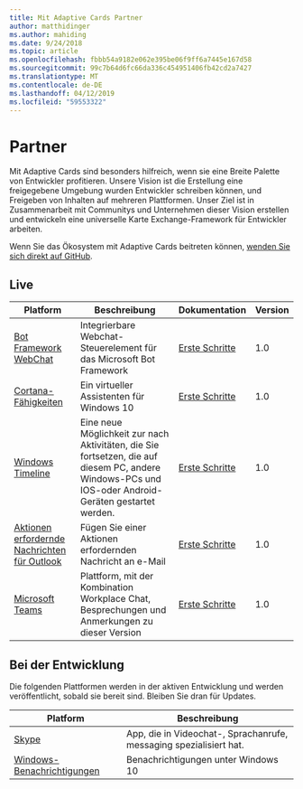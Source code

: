 ```yaml
---
title: Mit Adaptive Cards Partner
author: matthidinger
ms.author: mahiding
ms.date: 9/24/2018
ms.topic: article
ms.openlocfilehash: fbbb54a9182e062e395be06f9ff6a7445e167d58
ms.sourcegitcommit: 99c7b64d6fc66da336c454951406fb42cd2a7427
ms.translationtype: MT
ms.contentlocale: de-DE
ms.lasthandoff: 04/12/2019
ms.locfileid: "59553322"
---
```

# <a name="partners"></a>Partner 

Mit Adaptive Cards sind besonders hilfreich, wenn sie eine Breite Palette von Entwickler profitieren. Unsere Vision ist die Erstellung eine freigegebene Umgebung wurden Entwickler schreiben können, und Freigeben von Inhalten auf mehreren Plattformen. Unser Ziel ist in Zusammenarbeit mit Communitys und Unternehmen dieser Vision erstellen und entwickeln eine universelle Karte Exchange-Framework für Entwickler arbeiten.

Wenn Sie das Ökosystem mit Adaptive Cards beitreten können, [wenden Sie sich direkt auf GitHub](https://github.com/Microsoft/AdaptiveCards).

## <a name="live"></a>Live

Platform | Beschreibung | Dokumentation | Version
---------|-------------|---------------|---------
[Bot Framework WebChat](https://github.com/Microsoft/BotFramework-WebChat)  | Integrierbare Webchat-Steuerelement für das Microsoft Bot Framework | [Erste Schritte](https://docs.microsoft.com/en-us/adaptive-cards/get-started/bots) | 1.0
[Cortana-Fähigkeiten](https://docs.microsoft.com/en-us/cortana/skills/adaptive-cards) | Ein virtueller Assistenten für Windows 10 | [Erste Schritte](https://docs.microsoft.com/en-us/adaptive-cards/get-started/bots) | 1.0
[Windows Timeline](https://blogs.windows.com/windowsexperience/2017/12/19/announcing-windows-10-insider-preview-build-17063-pc/) | Eine neue Möglichkeit zur nach Aktivitäten, die Sie fortsetzen, die auf diesem PC, andere Windows-PCs und IOS-oder Android-Geräten gestartet werden. | [Erste Schritte](https://docs.microsoft.com/en-us/adaptive-cards/get-started/windows) | 1.0
[Aktionen erfordernde Nachrichten für Outlook](https://docs.microsoft.com/en-us/outlook/actionable-messages/)  | Fügen Sie einer Aktionen erfordernden Nachricht an e-Mail | [Erste Schritte](https://docs.microsoft.com/en-us/outlook/actionable-messages/) | 1.0
[Microsoft Teams](https://products.office.com/en-US/microsoft-teams/group-chat-software) | Plattform, mit der Kombination Workplace Chat, Besprechungen und Anmerkungen zu dieser Version | [Erste Schritte](https://docs.microsoft.com/en-us/microsoftteams/platform/concepts/cards/cards-reference#adaptive-card) | 1.0

## <a name="in-development"></a>Bei der Entwicklung

Die folgenden Plattformen werden in der aktiven Entwicklung und werden veröffentlicht, sobald sie bereit sind. Bleiben Sie dran für Updates.

Platform | Beschreibung 
---------|------------
[Skype](https://www.skype.com/en/)  | App, die in Videochat-, Sprachanrufe, messaging spezialisiert hat. 
[Windows-Benachrichtigungen](https://docs.microsoft.com/en-us/windows/uwp/design/shell/tiles-and-notifications/adaptive-interactive-toasts)  | Benachrichtigungen unter Windows 10



